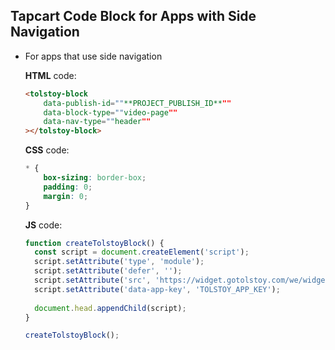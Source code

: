 ## Tapcart Code Block for Apps with Side Navigation

- For apps that use side navigation

    **HTML** code:
    
    ```html
    <tolstoy-block
        data-publish-id=""**PROJECT_PUBLISH_ID**""
        data-block-type=""video-page""
        data-nav-type=""header""
    ></tolstoy-block>
    ```
    
    **CSS** code:
    
    ```css
    * {
        box-sizing: border-box;
        padding: 0;
        margin: 0;
    }
    ```
    
    **JS** code:

    ```javascript
    function createTolstoyBlock() {
      const script = document.createElement('script');
      script.setAttribute('type', 'module');
      script.setAttribute('defer', '');
      script.setAttribute('src', 'https://widget.gotolstoy.com/we/widget.js');
      script.setAttribute('data-app-key', 'TOLSTOY_APP_KEY');
      
      document.head.appendChild(script);
    }

    createTolstoyBlock();
    ```
